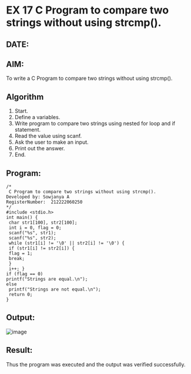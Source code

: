 # EX 17 C Program to compare two strings without using strcmp().
## DATE:
## AIM:
To write a C Program to compare two strings without using strcmp().

## Algorithm
     
1. Start.
2. Define a variables.
3. Write program to compare two strings using nested for loop and if statement.
4. Read the value using scanf.
5. Ask the user to make an input.
6. Print out the answer.
7. End.

## Program:
```
/*
 C Program to compare two strings without using strcmp().
Developed by: Sowjanya A
RegisterNumber:  212222060250
*/
#include <stdio.h>
int main() {
 char str1[100], str2[100];
 int i = 0, flag = 0;
 scanf("%s", str1);
 scanf("%s", str2);
 while (str1[i] != '\0' || str2[i] != '\0') {
 if (str1[i] != str2[i]) {
 flag = 1;
 break;
 }
 i++; } 
if (flag == 0) 
printf("Strings are equal.\n");
else
 printf("Strings are not equal.\n");
 return 0;
}
```

## Output:

![image](https://github.com/user-attachments/assets/d83f9a14-f8a5-4bbc-a59d-51f6047831b3)

## Result:
Thus the program was executed and the output was verified successfully.
